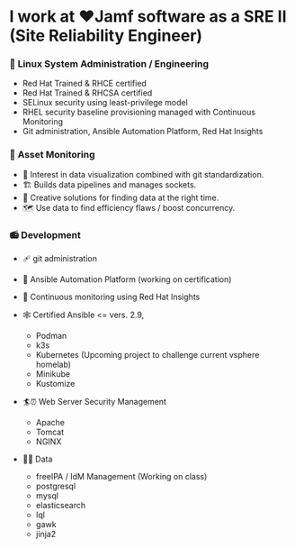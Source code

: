 # I work at ❤️Jamf software as a SRE II (Site Reliability Engineer)
### 🔧 **Linux System Administration / Engineering**   
   - Red Hat Trained & RHCE certified
   - Red Hat Trained & RHCSA certified
   - SELinux security using least-privilege model
   - RHEL security baseline provisioning managed with Continuous Monitoring 
   - Git administration, Ansible Automation Platform, Red Hat Insights

 ### 🔭 **Asset Monitoring**
   - 🧵 Interest in data visualization combined with git standardization.
   - 🏗️ Builds data pipelines and manages sockets.
   - 🐲 Creative solutions for finding data at the right time.
   - 🗺️ Use data to find efficiency flaws / boost concurrency.

 ### 📻 **Development**
   - 🩹 git administration
   - 🗼 Ansible Automation Platform (working on certification)
   - 🔐 Continuous monitoring using Red Hat Insights
   - 🕸️ Certified Ansible <= vers. 2.9, 
      - Podman
      - k3s
      - Kubernetes (Upcoming project to challenge current vsphere homelab)
      - Minikube
      - Kustomize
      
   - 🏄⏰ Web Server Security Management
      - Apache
      - Tomcat
      - NGINX
   
   - 📅🌲 Data
      - freeIPA / IdM Management (Working on class) 
      - postgresql
      - mysql
      - elasticsearch
      - lql
      - gawk
      - jinja2
